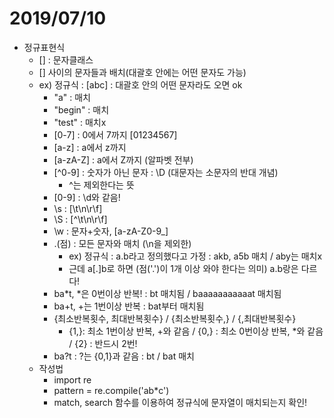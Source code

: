 # 2019/07/10

- 정규표현식
  - [] : 문자클래스
  - [] 사이의 문자들과 배치(대괄호 안에는 어떤 문자도 가능)
  - ex) 정규식 : [abc] : 대괄호 안의 어떤 문자라도 오면 ok
    - "a" : 매치
    - "begin" : 매치
    - "test" : 매치x
    - [0-7] : 0에서 7까지 [01234567]
    - [a-z] : a에서 z까지
    - [a-zA-Z] : a에서 Z까지 (알파벳 전부)
    - [^0-9] : 숫자가 아닌 문자 : \D (대문자는 소문자의 반대 개념)
      - ^는 제외한다는 뜻
    - [0-9] : \\d와 같음!
    - \\s : [\\t\\n\\r\\f]
    - \\S : [\^\\t\\n\\r\\f]
    - \\w : 문자+숫자, [a-zA-Z0-9_]
    - .(점) : 모든 문자와 매치 (\\n을 제외한)
      - ex) 정규식 : a.b라고 정의했다고 가정 : akb, a5b 매치 / aby는 매치x
      - 근데 a[.]b로 하면 (점('.')이 1개 이상 와야 한다는 의미)  a.b랑은 다르다!
    - ba*t, *은 0번이상 반복! : bt 매치됨 /  baaaaaaaaaaat 매치됨
    - ba+t, +는 1번이상 반복 : bat부터 매치됨
    - {최소반복횟수, 최대반복횟수} / {최소반복횟수,} / {,최대반복횟수}
      - {1,}: 최소 1번이상 반복, +와 같음 / {0,} : 최소 0번이상 반복, *와 같음 / {2} : 반드시 2번!
    - ba?t : ?는 {0,1}과 같음 : bt / bat 매치
  - 작성법
    - import re
    - pattern = re.compile('ab*c')
    - match, search 함수를 이용하여 정규식에 문자열이 매치되는지 확인!